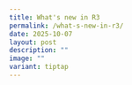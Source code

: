 ```yaml
---
title: What's new in R3
permalink: /what-s-new-in-r3/
date: 2025-10-07
layout: post
description: ""
image: ""
variant: tiptap
---
```

